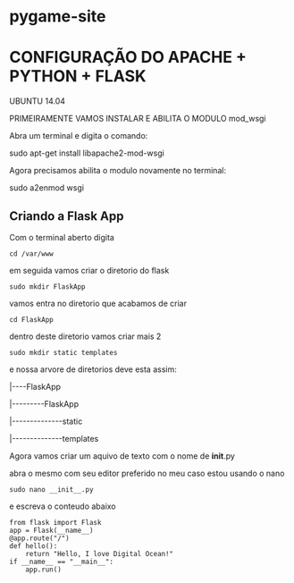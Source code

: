 pygame-site
===========



CONFIGURAÇÃO DO APACHE + PYTHON + FLASK
========================================

UBUNTU 14.04

PRIMEIRAMENTE VAMOS INSTALAR  E ABILITA O MODULO mod_wsgi

Abra um terminal e digita o comando:

sudo apt-get install libapache2-mod-wsgi 

Agora precisamos abilita o modulo novamente no terminal:

sudo a2enmod wsgi

Criando a Flask App
-------------------

Com o terminal aberto digita

    cd /var/www

em seguida vamos criar o diretorio do flask

    sudo mkdir FlaskApp

vamos entra no diretorio que acabamos de criar

    cd FlaskApp

dentro deste diretorio vamos criar mais 2 

    sudo mkdir static templates


e nossa arvore de diretorios deve esta assim:

|----FlaskApp

|---------FlaskApp

|--------------static

|--------------templates

Agora vamos criar um aquivo de texto com o nome de __init__.py

abra o mesmo com seu editor preferido no meu caso estou usando o nano

    sudo nano __init__.py


e escreva o conteudo abaixo

    from flask import Flask
    app = Flask(__name__)
    @app.route("/")
    def hello():
        return "Hello, I love Digital Ocean!"   
    if __name__ == "__main__":
        app.run()
